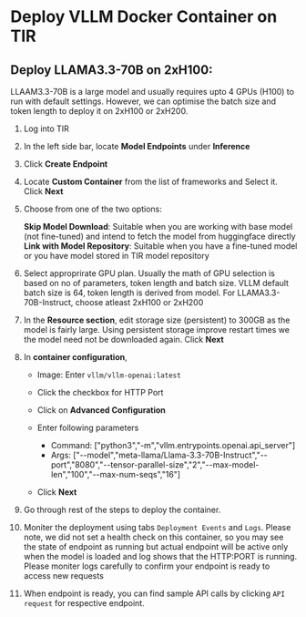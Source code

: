 # Deploy VLLM Docker Container on TIR

## Deploy LLAMA3.3-70B on 2xH100:

LLAAM3.3-70B is a large model and usually requires upto 4 GPUs (H100) to run with default settings. However, we can optimise the batch size and token length to deploy it on 2xH100 or 2xH200. 

1. Log into TIR
2. In the left side bar, locate **Model Endpoints** under **Inference**
3. Click **Create Endpoint**
4. Locate **Custom Container** from the list of frameworks and Select it. Click **Next**
5. Choose from one of the two options:

    **Skip Model Download**: Suitable when you are working with base model (not fine-tuned) and intend to fetch the model from huggingface directly
    **Link with Model Repository**: Suitable when you have a fine-tuned model or you have model stored in TIR model repository

5. Select approprirate GPU plan. Usually the math of GPU selection is based on no of parameters, token length and batch size. VLLM default batch size is 64, token length is derived from model.  For LLAMA3.3-70B-Instruct, choose atleast 2xH100 or 2xH200
  
6. In the **Resource section**, edit storage size (persistent) to 300GB as the model is fairly large. Using persistent storage improve restart times we the model need not be downloaded again. Click **Next**

7. In **container configuration**, 
   * Image: Enter `vllm/vllm-openai:latest`
   * Click the checkbox for HTTP Port 
   * Click on **Advanced Configuration**
   * Enter following parameters
      * Command: ["python3","-m","vllm.entrypoints.openai.api_server"]
      * Args: ["--model","meta-llama/Llama-3.3-70B-Instruct","--port","8080","--tensor-parallel-size","2","--max-model-len","100","--max-num-seqs","16"]
   
   * Click **Next**
8. Go through rest of the steps to deploy the container. 
9. Moniter the deployment using tabs `Deployment Events` and `Logs`. Please note, we did not set a health check on this container, so you may see the state of endpoint as running but actual endpoint will be active only when the model is loaded and log shows that the HTTP:PORT is running.  Please moniter logs carefully to confirm your endpoint is ready to access new requests
9. When endpoint is ready, you can find sample API calls by clicking `API request` for respective endpoint. 
    

